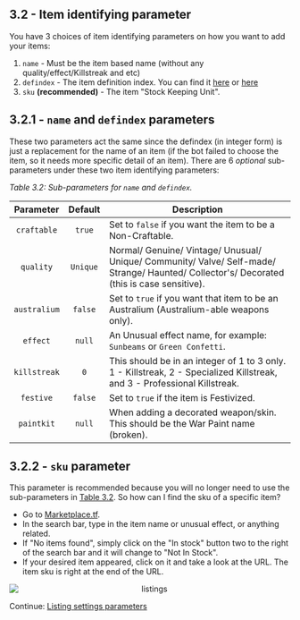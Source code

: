 ## 3.2 - Item identifying parameter

You have 3 choices of item identifying parameters on how you want to add your items:

1. `name` - Must be the item based name (without any quality/effect/Killstreak and etc)
2. `defindex` - The item definition index. You can find it [here](https://wiki.alliedmods.net/Team_Fortress_2_Item_Definition_Indexes) or [here](https://docs.google.com/spreadsheets/d/11bv5J-l1UCNjvTF2FyiqivbQds8LxBCQj0QBpw6Ukec/edit#gid=0)
3. `sku` **(recommended)** - The item "Stock Keeping Unit".

## 3.2.1 - `name` and `defindex` parameters

These two parameters act the same since the defindex (in integer form) is just a replacement for the name of an item (if the bot failed to choose the item, so it needs more specific detail of an item). There are 6 _optional_ sub-parameters under these two item identifying parameters:

_Table 3.2: Sub-parameters for `name` and `defindex`._

| Parameter | Default | Description |
| :-------: | :-----: | ----------- |
| `craftable`  |  `true`  | Set to `false` if you want the item to be a Non-Craftable. |
|  `quality`   | `Unique` | Normal/ Genuine/ Vintage/ Unusual/ Unique/ Community/ Valve/ Self-made/ Strange/ Haunted/ Collector's/ Decorated (this is case sensitive). |
| `australium` | `false`  | Set to `true` if you want that item to be an Australium (Australium-able weapons only). |
|   `effect`   |  `null`  | An Unusual effect name, for example: `Sunbeams` or `Green Confetti`. |
| `killstreak` |   `0`    | This should be in an integer of 1 to 3 only. 1 - Killstreak, 2 - Specialized Killstreak, and 3 - Professional Killstreak. |
|  `festive`   | `false`  | Set to `true` if the item is Festivized. |
|  `paintkit`  |  `null`  | When adding a decorated weapon/skin. This should be the War Paint name (broken). |

## 3.2.2 - `sku` parameter

This parameter is recommended because you will no longer need to use the sub-parameters in [Table 3.2](#3.2.1---`name`-and-`defindex`-parameters).
So how can I find the sku of a specific item?

-   Go to [Marketplace.tf](https://marketplace.tf/).
-   In the search bar, type in the item name or unusual effect, or anything related.
-   If "No items found", simply click on the "In stock" button two to the right of the search bar and it will change to "Not In Stock".
-   If your desired item appeared, click on it and take a look at the URL. The item sku is right at the end of the URL.

<div align="center"><img src="https://media.giphy.com/media/Pj78znBQro1BZu0CiE/giphy.gif" alt="listings" style="display: block; margin-left: auto; margin-right: auto;"></div>

Continue: [Listing settings parameters](https://github.com/TF2Autobot/tf2autobot/wiki/Listing-settings-parameters)